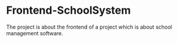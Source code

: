 # Frontend-SchoolSystem
The project is about the frontend of a project which is about school management software.
